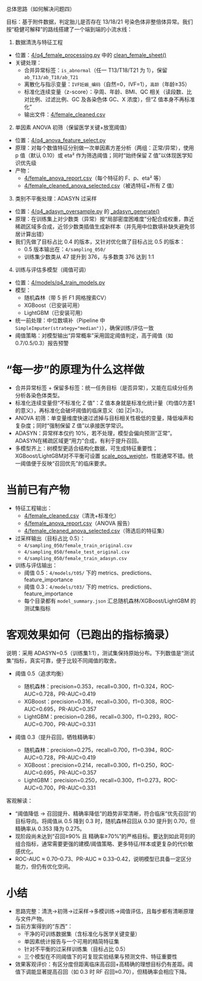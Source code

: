 总体思路（如何解决问题四）

目标：基于附件数据，判定胎儿是否存在 13/18/21 号染色体非整倍体异常。我们按“稳健可解释”的路线搭建了一个端到端的小流水线：

1) 数据清洗与特征工程

- 位置：[4/q4_female_processing.py](cci:7://file:///Users/Mac/Downloads/mm/4/q4_female_processing.py:0:0-0:0) 中的 [clean_female_sheet()](cci:1://file:///Users/Mac/Downloads/mm/4/q4_female_processing.py:94:0-207:18)
- 关键处理：
  - 合并异常标签：`is_abnormal`（任一 T13/T18/T21 为 1），保留 `ab_T13/ab_T18/ab_T21`
  - 离散化与指示变量：`IVF妊娠_编码`（自然=0，IVF=1），`高龄`（年龄≥35）
  - 标准化连续变量（z-score）：孕周、年龄、BMI、QC 相关（读段数、比对比例、过滤比例、GC 及各染色体 GC、X 浓度），但“Z 值本身不再标准化”
  - 输出文件：[4/female_cleaned.csv](cci:7://file:///Users/Mac/Downloads/mm/4/female_cleaned.csv:0:0-0:0)

2) 单因素 ANOVA 初筛（保留医学关键+放宽阈值）

- 位置：[4/q4_anova_feature_select.py](cci:7://file:///Users/Mac/Downloads/mm/4/q4_anova_feature_select.py:0:0-0:0)
- 原理：对每个数值特征分别做一次单因素方差分析（两组：正常/异常），使用 p 值（默认 0.10）或 eta² 作为筛选阈值；同时“始终保留 Z 值”以体现医学知识优先级
- 产物：
  - [4/female_anova_report.csv](cci:7://file:///Users/Mac/Downloads/mm/4/female_anova_report.csv:0:0-0:0)（每个特征的 F、p、eta² 等）
  - [4/female_cleaned_anova_selected.csv](cci:7://file:///Users/Mac/Downloads/mm/4/female_cleaned_anova_selected.csv:0:0-0:0)（被选特征+所有 Z 值）

3) 类别不平衡处理：ADASYN 过采样

- 位置：[4/q4_adasyn_oversample.py](cci:7://file:///Users/Mac/Downloads/mm/4/q4_adasyn_oversample.py:0:0-0:0) 的 [_adasyn_generate()](cci:1://file:///Users/Mac/Downloads/mm/4/q4_adasyn_oversample.py:41:0-127:34)
- 原理：在训练集上对少数类（异常）按“局部密度困难度”分配合成权重，靠近稀疏区域多合成，近邻少数类插值生成新样本（并先用中位数填补缺失避免邻居计算出错）
- 我们先做了目标占比 0.4 的版本，又针对优化做了目标占比 0.5 的版本：
  - 0.5 版本输出在：`4/sampling_050/`
  - 训练集少数类从 47 提升到 376，与多数类 376 达到 1:1

4) 训练与评估多模型（阈值可调）

- 位置：[4/models/q4_train_models.py](cci:7://file:///Users/Mac/Downloads/mm/4/models/q4_train_models.py:0:0-0:0)
- 模型：
  - 随机森林（带 5 折 F1 网格搜索CV）
  - XGBoost（已安装可用）
  - LightGBM（已安装可用）
- 统一前处理：中位数填补（Pipeline 中 `SimpleImputer(strategy="median")`），确保训练/评估一致
- 阈值策略：对模型输出“异常概率”采用固定阈值判定，高于阈值（如 0.7/0.5/0.3）报告预警

# “每一步”的原理为什么这样做

- 合并异常标签 + 保留多标签：统一任务目标（是否异常），又能在后续分任务分析各染色体类型。
- 标准化连续变量但“不标准化 Z 值”：Z 值本身就是标准化统计量（均值0方差1的意义），再标准化会破坏阈值的临床意义（如 |Z|≥3）。
- ANOVA 初筛：单变量维度快速过滤掉与目标相关性极低的变量，降低噪声和复杂度；同时“强制保留 Z 值”以承接医学常识。
- ADASYN：异常样本仅约 10%，若不处理，模型会偏向预测“正常”。ADASYN在稀疏区域更“用力”合成，有利于提升召回。
- 多模型齐上：树模型更适合结构化数据，可生成特征重要性；XGBoost/LightGBM对不平衡可设置 [scale_pos_weight](cci:1://file:///Users/Mac/Downloads/mm/4/models/q4_train_models.py:100:0-103:56)，性能通常不错。统一阈值便于反映“召回优先”的临床要求。

# 当前已有产物

- 特征工程输出：
  - [4/female_cleaned.csv](cci:7://file:///Users/Mac/Downloads/mm/4/female_cleaned.csv:0:0-0:0)（清洗+标准化）
  - [4/female_anova_report.csv](cci:7://file:///Users/Mac/Downloads/mm/4/female_anova_report.csv:0:0-0:0)（ANOVA 报告）
  - [4/female_cleaned_anova_selected.csv](cci:7://file:///Users/Mac/Downloads/mm/4/female_cleaned_anova_selected.csv:0:0-0:0)（筛选后的特征集）
- 过采样输出（目标占比 0.5）：
  - `4/sampling_050/female_train_original.csv`
  - `4/sampling_050/female_test_original.csv`
  - `4/sampling_050/female_train_adasyn.csv`
- 训练与评估输出：
  - 阈值 0.5：`4/models/t05/` 下的 metrics、predictions、feature_importance
  - 阈值 0.3：`4/models/t03/` 下的 metrics、predictions、feature_importance
  - 每个目录都有 `model_summary.json` 汇总随机森林/XGBoost/LightGBM 的测试集指标

# 客观效果如何（已跑出的指标摘录）

说明：采用 ADASYN=0.5（训练集1:1），测试集保持原始分布。下列数值是“测试集”指标，真实可靠，便于比较不同阈值的取舍。

- 阈值 0.5（追求均衡）

  - 随机森林：precision=0.353，recall=0.300，f1=0.324，ROC-AUC=0.728，PR-AUC=0.419
  - XGBoost：precision=0.316，recall=0.300，f1=0.308，ROC-AUC=0.695，PR-AUC=0.357
  - LightGBM：precision=0.286，recall=0.300，f1=0.293，ROC-AUC=0.700，PR-AUC=0.331
- 阈值 0.3（提升召回，牺牲精确率）

  - 随机森林：precision=0.275，recall=0.700，f1=0.394，ROC-AUC=0.728，PR-AUC=0.419
  - XGBoost：precision=0.214，recall=0.300，f1=0.250，ROC-AUC=0.695，PR-AUC=0.357
  - LightGBM：precision=0.250，recall=0.300，f1=0.273，ROC-AUC=0.700，PR-AUC=0.331

客观解读：

- “阈值降低 → 召回提升、精确率降低”的趋势非常清晰，符合临床“优先召回”的目标导向。将阈值从 0.5 降到 0.3 时，随机森林召回从 0.30 提升到 0.70，但精确率从 0.353 降为 0.275。
- 现阶段尚未达到“召回≥90% 且 精确率≥70%”的严格目标。要达到如此苛刻的组合指标，通常需要更强的建模/阈值策略、更多特征/样本或更复杂的代价敏感优化。
- ROC-AUC ≈ 0.70–0.73、PR-AUC ≈ 0.33–0.42，说明模型已具备一定区分能力，但仍有优化空间。

# 小结

- 思路完整：清洗→初筛→过采样→多模训练→阈值评估，且每步都有清晰原理与文件产物。
- 当前方案得到的“东西”：
  - 干净的可训练数据集（含标准化与医学关键变量）
  - 单因素统计报告与一个可用的精简特征集
  - 针对不平衡的过采样训练集（目标占比 0.5）
  - 三个模型在不同阈值下的可复现实验结果与预测文件、特征重要性
- 效果客观评价：有区分度但距离临床高召回+高精确的理想目标仍有差距。阈值下调能显著提高召回（如 0.3 时 RF 召回≈0.70），但精确率会相应下降。
